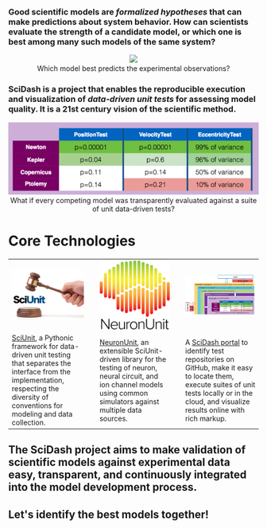 ### Good scientific models are *formalized hypotheses* that can make predictions about system behavior. How can scientists evaluate the strength of a candidate model, or which one is best among many such models of the same system?

<p style="text-align: center;"><img src="https://78.media.tumblr.com/fbde47a13ba6693ce245f95a4ba8d528/tumblr_o0k7mkhNSN1uk13a5o1_500.gif" width="700">
<br>
Which model best predicts the experimental observations?</p>

### **SciDash** is a project that enables the reproducible execution and visualization of *data-driven unit tests* for assessing model quality.  It is a 21st century vision of the scientific method.

<p style="text-align: center;"><img src="assets/score-table.png">
<br>
What if every competing model was transparently evaluated against a suite of unit data-driven tests?</p>

# **Core Technologies**

<table>
  <tr>
    <td width="33%"><a href="sciunit.html"><img src="https://raw.githubusercontent.com/scidash/assets/master/logos/sciunit.png" width="200"></a></td>
    <td>&nbsp;</td>
    <td width="33%"><a href="neuronunit.html"><img src="https://raw.githubusercontent.com/scidash/assets/master/logos/neuronunit/NeuronUnitBlack1_vertical.png" width="200"></a></td>
    <td>&nbsp;</td>
    <td width="33%"><a href="portal.html"><img src="assets/cosmo-example-crop.png" width="300"></a></td>
  </tr>
  <tr>
    <td width="33%"><a href="sciunit.html">SciUnit</a>, a Pythonic framework for data-driven unit testing that separates the interface from the implementation, respecting the diversity of conventions for modeling and data collection.</td>
    <td>&nbsp;</td>
    <td width="33%"><a href="neuronunit.html">NeuronUnit</a>, an extensible SciUnit-driven library for the testing of neuron, neural circuit, and ion channel models using common simulators against multiple data sources.</td>
    <td>&nbsp;</td>
    <td width="33%">A <a href="portal.html">SciDash portal</a> to identify test repositories on GitHub, make it easy to locate them, execute suites of unit tests locally or in the cloud, and visualize results online with rich markup.</td>
  </tr>
</table>

## The SciDash project aims to make validation of scientific models against experimental data easy, transparent, and continuously integrated into the model development process.

## Let's identify the best models together!
